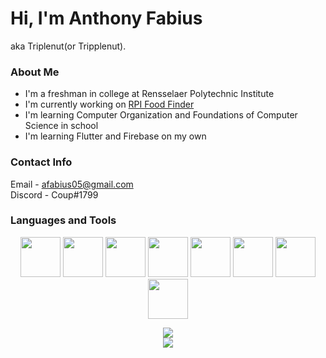 # Hi, I'm Anthony Fabius

aka Triplenut(or Tripplenut).

### About Me

- I'm a freshman in college at Rensselaer Polytechnic Institute
- I'm currently working on [RPI Food Finder](https://github.com/RPI-Food-Finder)
- I'm learning Computer Organization and Foundations of Computer Science in school
- I'm learning Flutter and Firebase on my own

### Contact Info

Email - afabius05@gmail.com\
Discord - Coup#1799


### Languages and Tools

<p align="center">
<img src="https://cdn.jsdelivr.net/gh/devicons/devicon/icons/cplusplus/cplusplus-original.svg" width="64"/>
<img src="https://cdn.jsdelivr.net/gh/devicons/devicon/icons/java/java-original.svg" width="64"/>
<img src="https://cdn.jsdelivr.net/gh/devicons/devicon/icons/flutter/flutter-original.svg" width="64"/>
<img src="https://cdn.jsdelivr.net/gh/devicons/devicon/icons/dart/dart-original.svg" width="64"/>
<img src="https://cdn.jsdelivr.net/gh/devicons/devicon/icons/linux/linux-original.svg" width="64"/>
<img src="https://cdn.jsdelivr.net/gh/devicons/devicon/icons/firebase/firebase-plain.svg" width="64" />
<img src="https://cdn.jsdelivr.net/gh/devicons/devicon/icons/mysql/mysql-original.svg" width="64"/>
<img src="https://cdn.jsdelivr.net/gh/devicons/devicon/icons/git/git-original.svg" width="64"/>
<! One day but not yet <img src="https://cdn.jsdelivr.net/gh/devicons/devicon/icons/vim/vim-original.svg" width="64"/>
</p>

<p align="center">
<img src="https://github-readme-stats.vercel.app/api?username=Tripplenut&show_icons=true&theme=dracula">
<br>
<img src="https://github-readme-stats.vercel.app/api/top-langs/?username=Tripplenut&hide=cmake&layout=compact&theme=dracula">
</p>

